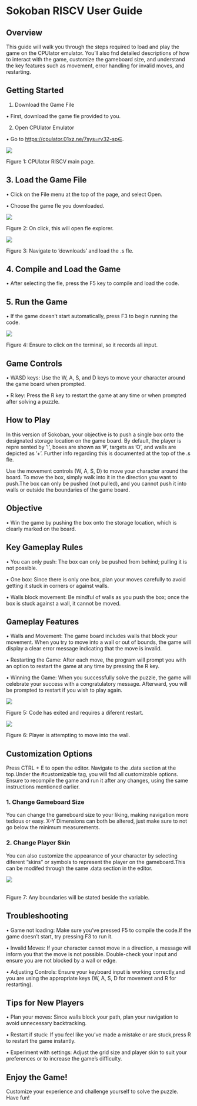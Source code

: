 # Sokoban RISCV User Guide
                                                                                                                                              

## Overview

This guide will walk you through the steps required to load and play the game on the CPUlator emulator. You’ll also fnd detailed descriptions of how to interact with the game, customize the gameboard size, and understand the key features such as movement, error handling for invalid moves, and restarting.

## Getting Started

1. Download the Game File

• First, download the game fle provided to you.

2. Open CPUlator Emulator

• Go to https://cpulator.01xz.ne/7sys=rv32-sp∈.


![](https://web-api.textin.com/ocr_image/external/18420e8f935239f2.jpg)

Figure 1: CPUlator RISCV main page.

## 3. Load the Game File

• Click on the File menu at the top of the page, and select Open.

• Choose the game fle you downloaded.


![](https://web-api.textin.com/ocr_image/external/cb366fc2dd14facf.jpg)

Figure 2: On click, this will open fle explorer.


![](https://web-api.textin.com/ocr_image/external/9190b930db2c1b19.jpg)

Figure 3: Navigate to ’downloads’ and load the .s fle.

## 4. Compile and Load the Game

• After selecting the fle, press the F5 key to compile and load the code.

## 5. Run the Game

• If the game doesn’t start automatically, press F3 to begin running the code.


![](https://web-api.textin.com/ocr_image/external/5b4b9a2de87c45a1.jpg)

Figure 4: Ensure to click on the terminal, so it records all input.

## Game Controls

• WASD keys: Use the W, A, S, and D keys to move your character around the game board when prompted.

• R key: Press the R key to restart the game at any time or when prompted after solving a puzzle.

## How to Play

In this version of Sokoban, your objective is to push a single box onto the designated storage location on the game board. By default, the player is repre sented by ’!’, boxes are shown as ’#’, targets as ’O’, and walls are depicted as ’+’. Further info regarding this is documented at the top of the .s fle.

Use the movement controls (W, A, S, D) to move your character around the board. To move the box, simply walk into it in the direction you want to push.The box can only be pushed (not pulled), and you cannot push it into walls or outside the boundaries of the game board.

## Objective

• Win the game by pushing the box onto the storage location, which is clearly marked on the board.

## Key Gameplay Rules

• You can only push: The box can only be pushed from behind; pulling it is not possible.

• One box: Since there is only one box, plan your moves carefully to avoid getting it stuck in corners or against walls.

• Walls block movement: Be mindful of walls as you push the box; once the box is stuck against a wall, it cannot be moved.

## Gameplay Features

• Walls and Movement: The game board includes walls that block your movement. When you try to move into a wall or out of bounds, the game will display a clear error message indicating that the move is invalid.

• Restarting the Game: After each move, the program will prompt you with an option to restart the game at any time by pressing the R key.

• Winning the Game: When you successfully solve the puzzle, the game will celebrate your success with a congratulatory message. Afterward, you will be prompted to restart if you wish to play again.


![](https://web-api.textin.com/ocr_image/external/d64273050dfd9477.jpg)

Figure 5: Code has exited and requires a diferent restart.


![](https://web-api.textin.com/ocr_image/external/fa59f14d61831ea2.jpg)

Figure 6: Player is attempting to move into the wall.

## Customization Options

Press CTRL + E to open the editor. Navigate to the .data section at the top.Under the #customizable tag, you will fnd all customizable options. Ensure to recompile the game and run it after any changes, using the same instructions mentioned earlier.

### 1. Change Gameboard Size

You can change the gameboard size to your liking, making navigation more tedious or easy. X-Y Dimensions can both be altered, just make sure to not go below the minimum measurements.

### 2. Change Player Skin

You can also customize the appearance of your character by selecting diferent ”skins” or symbols to represent the player on the gameboard.This can be modifed through the same .data section in the editor.


![](https://web-api.textin.com/ocr_image/external/0f1c33f8d24003a2.jpg)


|  |  |
| -- | -- |


Figure 7: Any boundaries will be stated beside the variable.

## Troubleshooting

• Game not loading: Make sure you’ve pressed F5 to compile the code.If the game doesn’t start, try pressing F3 to run it.

• Invalid Moves: If your character cannot move in a direction, a message will inform you that the move is not possible. Double-check your input and ensure you are not blocked by a wall or edge.

• Adjusting Controls: Ensure your keyboard input is working correctly,and you are using the appropriate keys (W, A, S, D for movement and R for restarting).

## Tips for New Players

• Plan your moves: Since walls block your path, plan your navigation to avoid unnecessary backtracking.

• Restart if stuck: If you feel like you’ve made a mistake or are stuck,press R to restart the game instantly.

• Experiment with settings: Adjust the grid size and player skin to suit your preferences or to increase the game’s difficulty.

## Enjoy the Game!

Customize your experience and challenge yourself to solve the puzzle. Have fun!




